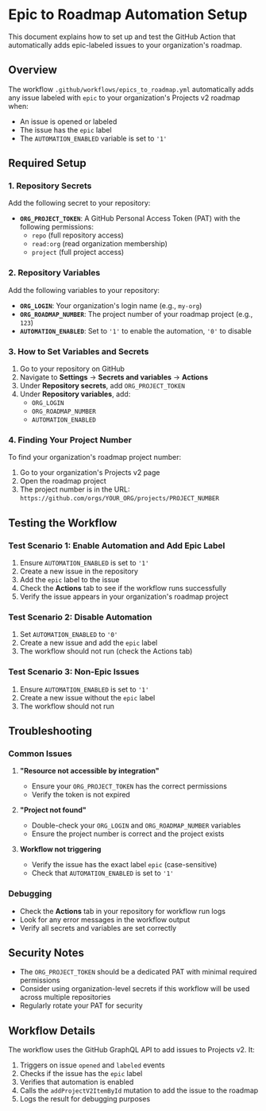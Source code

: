 # Epic to Roadmap Automation Setup

This document explains how to set up and test the GitHub Action that automatically adds epic-labeled issues to your organization's roadmap.

## Overview

The workflow `.github/workflows/epics_to_roadmap.yml` automatically adds any issue labeled with `epic` to your organization's Projects v2 roadmap when:
- An issue is opened or labeled
- The issue has the `epic` label
- The `AUTOMATION_ENABLED` variable is set to `'1'`

## Required Setup

### 1. Repository Secrets

Add the following secret to your repository:

- **`ORG_PROJECT_TOKEN`**: A GitHub Personal Access Token (PAT) with the following permissions:
  - `repo` (full repository access)
  - `read:org` (read organization membership)
  - `project` (full project access)

### 2. Repository Variables

Add the following variables to your repository:

- **`ORG_LOGIN`**: Your organization's login name (e.g., `my-org`)
- **`ORG_ROADMAP_NUMBER`**: The project number of your roadmap project (e.g., `123`)
- **`AUTOMATION_ENABLED`**: Set to `'1'` to enable the automation, `'0'` to disable

### 3. How to Set Variables and Secrets

1. Go to your repository on GitHub
2. Navigate to **Settings** → **Secrets and variables** → **Actions**
3. Under **Repository secrets**, add `ORG_PROJECT_TOKEN`
4. Under **Repository variables**, add:
   - `ORG_LOGIN`
   - `ORG_ROADMAP_NUMBER` 
   - `AUTOMATION_ENABLED`

### 4. Finding Your Project Number

To find your organization's roadmap project number:

1. Go to your organization's Projects v2 page
2. Open the roadmap project
3. The project number is in the URL: `https://github.com/orgs/YOUR_ORG/projects/PROJECT_NUMBER`

## Testing the Workflow

### Test Scenario 1: Enable Automation and Add Epic Label

1. Ensure `AUTOMATION_ENABLED` is set to `'1'`
2. Create a new issue in the repository
3. Add the `epic` label to the issue
4. Check the **Actions** tab to see if the workflow runs successfully
5. Verify the issue appears in your organization's roadmap project

### Test Scenario 2: Disable Automation

1. Set `AUTOMATION_ENABLED` to `'0'`
2. Create a new issue and add the `epic` label
3. The workflow should not run (check the Actions tab)

### Test Scenario 3: Non-Epic Issues

1. Ensure `AUTOMATION_ENABLED` is set to `'1'`
2. Create a new issue without the `epic` label
3. The workflow should not run

## Troubleshooting

### Common Issues

1. **"Resource not accessible by integration"**
   - Ensure your `ORG_PROJECT_TOKEN` has the correct permissions
   - Verify the token is not expired

2. **"Project not found"**
   - Double-check your `ORG_LOGIN` and `ORG_ROADMAP_NUMBER` variables
   - Ensure the project number is correct and the project exists

3. **Workflow not triggering**
   - Verify the issue has the exact label `epic` (case-sensitive)
   - Check that `AUTOMATION_ENABLED` is set to `'1'`

### Debugging

- Check the **Actions** tab in your repository for workflow run logs
- Look for any error messages in the workflow output
- Verify all secrets and variables are set correctly

## Security Notes

- The `ORG_PROJECT_TOKEN` should be a dedicated PAT with minimal required permissions
- Consider using organization-level secrets if this workflow will be used across multiple repositories
- Regularly rotate your PAT for security

## Workflow Details

The workflow uses the GitHub GraphQL API to add issues to Projects v2. It:
1. Triggers on issue `opened` and `labeled` events
2. Checks if the issue has the `epic` label
3. Verifies that automation is enabled
4. Calls the `addProjectV2ItemById` mutation to add the issue to the roadmap
5. Logs the result for debugging purposes
